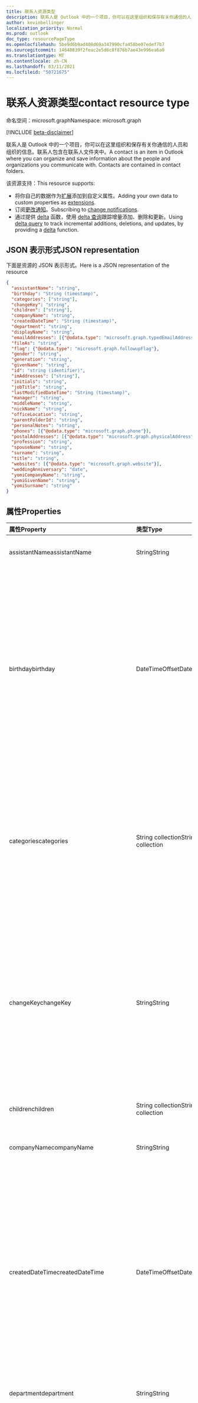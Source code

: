 ```yaml
---
title: 联系人资源类型
description: 联系人是 Outlook 中的一个项目，你可以在这里组织和保存有关你通信的人员和组织的信息。联系人包含在联系人文件夹中。
author: kevinbellinger
localization_priority: Normal
ms.prod: outlook
doc_type: resourcePageType
ms.openlocfilehash: 5be9d6b9ad408d69a347990cfa458be07edef7b7
ms.sourcegitcommit: 14648839f2feac2e5d6c8f876b7ae43e996ea6a0
ms.translationtype: MT
ms.contentlocale: zh-CN
ms.lasthandoff: 03/11/2021
ms.locfileid: "50721675"
---
```

# <a name="contact-resource-type"></a><span data-ttu-id="197c1-104">联系人资源类型</span><span class="sxs-lookup"><span data-stu-id="197c1-104">contact resource type</span></span>

<span data-ttu-id="197c1-105">命名空间：microsoft.graph</span><span class="sxs-lookup"><span data-stu-id="197c1-105">Namespace: microsoft.graph</span></span>

[!INCLUDE [beta-disclaimer](../../includes/beta-disclaimer.md)]

<span data-ttu-id="197c1-p102">联系人是 Outlook 中的一个项目，你可以在这里组织和保存有关你通信的人员和组织的信息。联系人包含在联系人文件夹中。</span><span class="sxs-lookup"><span data-stu-id="197c1-p102">A contact is an item in Outlook where you can organize and save information about the people and organizations you communicate with. Contacts are contained in contact folders.</span></span>

<span data-ttu-id="197c1-108">该资源支持：</span><span class="sxs-lookup"><span data-stu-id="197c1-108">This resource supports:</span></span>

- <span data-ttu-id="197c1-109">将你自己的数据作为[扩展](/graph/extensibility-overview)添加到自定义属性。</span><span class="sxs-lookup"><span data-stu-id="197c1-109">Adding your own data to custom properties as [extensions](/graph/extensibility-overview).</span></span>
- <span data-ttu-id="197c1-110">订阅[更改通知](/graph/webhooks)。</span><span class="sxs-lookup"><span data-stu-id="197c1-110">Subscribing to [change notifications](/graph/webhooks).</span></span>
- <span data-ttu-id="197c1-111">通过提供 [delta](../api/contact-delta.md) 函数，使用 [delta 查询](/graph/delta-query-overview)跟踪增量添加、删除和更新。</span><span class="sxs-lookup"><span data-stu-id="197c1-111">Using [delta query](/graph/delta-query-overview) to track incremental additions, deletions, and updates, by providing a [delta](../api/contact-delta.md) function.</span></span>

## <a name="json-representation"></a><span data-ttu-id="197c1-112">JSON 表示形式</span><span class="sxs-lookup"><span data-stu-id="197c1-112">JSON representation</span></span>

<span data-ttu-id="197c1-113">下面是资源的 JSON 表示形式。</span><span class="sxs-lookup"><span data-stu-id="197c1-113">Here is a JSON representation of the resource</span></span>

<!-- {
  "blockType": "resource",
  "optionalProperties": [
    "extensions",
    "multiValueExtendedProperties",
    "photo",
    "singleValueExtendedProperties"
  ],
  "keyProperty":"id",
  "@odata.type": "microsoft.graph.contact"
}-->

```json
{
  "assistantName": "string",
  "birthday": "String (timestamp)",
  "categories": ["string"],
  "changeKey": "string",
  "children": ["string"],
  "companyName": "string",
  "createdDateTime": "String (timestamp)",
  "department": "string",
  "displayName": "string",
  "emailAddresses": [{"@odata.type": "microsoft.graph.typedEmailAddress"}],
  "fileAs": "string",
  "flag": {"@odata.type": "microsoft.graph.followupFlag"},
  "gender": "string",
  "generation": "string",
  "givenName": "string",
  "id": "string (identifier)",
  "imAddresses": ["string"],
  "initials": "string",
  "jobTitle": "string",
  "lastModifiedDateTime": "String (timestamp)",
  "manager": "string",
  "middleName": "string",
  "nickName": "string",
  "officeLocation": "string",
  "parentFolderId": "string",
  "personalNotes": "string",
  "phones": [{"@odata.type": "microsoft.graph.phone"}],
  "postalAddresses": [{"@odata.type": "microsoft.graph.physicalAddress"}],
  "profession": "string",
  "spouseName": "string",
  "surname": "string",
  "title": "string",
  "websites": [{"@odata.type": "microsoft.graph.website"}],
  "weddingAnniversary": "date",
  "yomiCompanyName": "string",
  "yomiGivenName": "string",
  "yomiSurname": "string"
}

```
## <a name="properties"></a><span data-ttu-id="197c1-114">属性</span><span class="sxs-lookup"><span data-stu-id="197c1-114">Properties</span></span>
| <span data-ttu-id="197c1-115">属性</span><span class="sxs-lookup"><span data-stu-id="197c1-115">Property</span></span>     | <span data-ttu-id="197c1-116">类型</span><span class="sxs-lookup"><span data-stu-id="197c1-116">Type</span></span>   |<span data-ttu-id="197c1-117">说明</span><span class="sxs-lookup"><span data-stu-id="197c1-117">Description</span></span>|
|:---------------|:--------|:----------|
|<span data-ttu-id="197c1-118">assistantName</span><span class="sxs-lookup"><span data-stu-id="197c1-118">assistantName</span></span>|<span data-ttu-id="197c1-119">String</span><span class="sxs-lookup"><span data-stu-id="197c1-119">String</span></span>|<span data-ttu-id="197c1-120">联系人助理的姓名。</span><span class="sxs-lookup"><span data-stu-id="197c1-120">The name of the contact's assistant.</span></span>|
|<span data-ttu-id="197c1-121">birthday</span><span class="sxs-lookup"><span data-stu-id="197c1-121">birthday</span></span>|<span data-ttu-id="197c1-122">DateTimeOffset</span><span class="sxs-lookup"><span data-stu-id="197c1-122">DateTimeOffset</span></span>|<span data-ttu-id="197c1-123">联系人的生日。</span><span class="sxs-lookup"><span data-stu-id="197c1-123">The contact's birthday.</span></span> <span data-ttu-id="197c1-124">时间戳类型表示采用 ISO 8601 格式的日期和时间信息，始终采用 UTC 时区。</span><span class="sxs-lookup"><span data-stu-id="197c1-124">The Timestamp type represents date and time information using ISO 8601 format and is always in UTC time.</span></span> <span data-ttu-id="197c1-125">例如，2014 年 1 月 1 日午夜 UTC 为 `2014-01-01T00:00:00Z`</span><span class="sxs-lookup"><span data-stu-id="197c1-125">For example, midnight UTC on Jan 1, 2014 is `2014-01-01T00:00:00Z`</span></span>|
|<span data-ttu-id="197c1-126">categories</span><span class="sxs-lookup"><span data-stu-id="197c1-126">categories</span></span>|<span data-ttu-id="197c1-127">String collection</span><span class="sxs-lookup"><span data-stu-id="197c1-127">String collection</span></span>|<span data-ttu-id="197c1-128">与联系人关联的类别。</span><span class="sxs-lookup"><span data-stu-id="197c1-128">The categories associated with the contact.</span></span> <span data-ttu-id="197c1-129">每个类别对应于为用户定义的 [outlookCategory](outlookcategory.md) 的 **displayName** 属性。</span><span class="sxs-lookup"><span data-stu-id="197c1-129">Each category corresponds to the **displayName** property of an [outlookCategory](outlookcategory.md) defined for the user.</span></span>|
|<span data-ttu-id="197c1-130">changeKey</span><span class="sxs-lookup"><span data-stu-id="197c1-130">changeKey</span></span>|<span data-ttu-id="197c1-131">String</span><span class="sxs-lookup"><span data-stu-id="197c1-131">String</span></span>|<span data-ttu-id="197c1-p105">标识联系人的版本。每次联系人更改时，ChangeKey 也将更改。这样，Exchange 可以将更改应用于该对象的正确版本。</span><span class="sxs-lookup"><span data-stu-id="197c1-p105">Identifies the version of the contact. Every time the contact is changed, ChangeKey changes as well. This allows Exchange to apply changes to the correct version of the object.</span></span>|
|<span data-ttu-id="197c1-135">children</span><span class="sxs-lookup"><span data-stu-id="197c1-135">children</span></span>|<span data-ttu-id="197c1-136">String collection</span><span class="sxs-lookup"><span data-stu-id="197c1-136">String collection</span></span>|<span data-ttu-id="197c1-137">联系人子女的姓名。</span><span class="sxs-lookup"><span data-stu-id="197c1-137">The names of the contact's children.</span></span>|
|<span data-ttu-id="197c1-138">companyName</span><span class="sxs-lookup"><span data-stu-id="197c1-138">companyName</span></span>|<span data-ttu-id="197c1-139">String</span><span class="sxs-lookup"><span data-stu-id="197c1-139">String</span></span>|<span data-ttu-id="197c1-140">联系人所在公司的名称。</span><span class="sxs-lookup"><span data-stu-id="197c1-140">The name of the contact's company.</span></span>|
|<span data-ttu-id="197c1-141">createdDateTime</span><span class="sxs-lookup"><span data-stu-id="197c1-141">createdDateTime</span></span>|<span data-ttu-id="197c1-142">DateTimeOffset</span><span class="sxs-lookup"><span data-stu-id="197c1-142">DateTimeOffset</span></span>|<span data-ttu-id="197c1-143">创建联系人的时间。</span><span class="sxs-lookup"><span data-stu-id="197c1-143">The time the contact was created.</span></span> <span data-ttu-id="197c1-144">时间戳类型表示采用 ISO 8601 格式的日期和时间信息，始终采用 UTC 时区。</span><span class="sxs-lookup"><span data-stu-id="197c1-144">The Timestamp type represents date and time information using ISO 8601 format and is always in UTC time.</span></span> <span data-ttu-id="197c1-145">例如，2014 年 1 月 1 日午夜 UTC 为 `2014-01-01T00:00:00Z`</span><span class="sxs-lookup"><span data-stu-id="197c1-145">For example, midnight UTC on Jan 1, 2014 is `2014-01-01T00:00:00Z`</span></span>|
|<span data-ttu-id="197c1-146">department</span><span class="sxs-lookup"><span data-stu-id="197c1-146">department</span></span>|<span data-ttu-id="197c1-147">String</span><span class="sxs-lookup"><span data-stu-id="197c1-147">String</span></span>|<span data-ttu-id="197c1-148">联系人所在的部门。</span><span class="sxs-lookup"><span data-stu-id="197c1-148">The contact's department.</span></span>|
|<span data-ttu-id="197c1-149">displayName</span><span class="sxs-lookup"><span data-stu-id="197c1-149">displayName</span></span>|<span data-ttu-id="197c1-150">String</span><span class="sxs-lookup"><span data-stu-id="197c1-150">String</span></span>|<span data-ttu-id="197c1-151">联系人的显示名称。</span><span class="sxs-lookup"><span data-stu-id="197c1-151">The contact's display name.</span></span> <span data-ttu-id="197c1-152">可以在[创建](../api/user-post-contacts.md)或[更新](../api/contact-update.md)操作中指定显示名称。</span><span class="sxs-lookup"><span data-stu-id="197c1-152">You can specify the display name in a [create](../api/user-post-contacts.md) or [update](../api/contact-update.md) operation.</span></span> <span data-ttu-id="197c1-153">请注意，对其他属性的后续更新可能会导致自动生成的值覆盖你指定的 displayName 值。</span><span class="sxs-lookup"><span data-stu-id="197c1-153">Note that later updates to other properties may cause an automatically generated value to overwrite the displayName value you have specified.</span></span> <span data-ttu-id="197c1-154">若要保留预先存在的值，请始终在[更新](../api/contact-update.md)操作中将其作为 displayName。</span><span class="sxs-lookup"><span data-stu-id="197c1-154">To preserve a pre-existing value, always include it as displayName in an [update](../api/contact-update.md) operation.</span></span>|
|<span data-ttu-id="197c1-155">emailAddresses</span><span class="sxs-lookup"><span data-stu-id="197c1-155">emailAddresses</span></span>|<span data-ttu-id="197c1-156">[typedEmailAddress](typedemailaddress.md) 集合</span><span class="sxs-lookup"><span data-stu-id="197c1-156">[typedEmailAddress](typedemailaddress.md) collection</span></span>|<span data-ttu-id="197c1-157">联系人的电子邮件地址。</span><span class="sxs-lookup"><span data-stu-id="197c1-157">The contact's email addresses.</span></span>|
|<span data-ttu-id="197c1-158">fileAs</span><span class="sxs-lookup"><span data-stu-id="197c1-158">fileAs</span></span>|<span data-ttu-id="197c1-159">String</span><span class="sxs-lookup"><span data-stu-id="197c1-159">String</span></span>|<span data-ttu-id="197c1-160">联系人备案的姓名。</span><span class="sxs-lookup"><span data-stu-id="197c1-160">The name the contact is filed under.</span></span>|
|<span data-ttu-id="197c1-161">flag</span><span class="sxs-lookup"><span data-stu-id="197c1-161">flag</span></span>|[<span data-ttu-id="197c1-162">followupFlag</span><span class="sxs-lookup"><span data-stu-id="197c1-162">followupFlag</span></span>](followupflag.md)|<span data-ttu-id="197c1-163">指示联系人的状态、开始日期、截止日期或完成日期的标志值。</span><span class="sxs-lookup"><span data-stu-id="197c1-163">The flag value that indicates the status, start date, due date, or completion date for the contact.</span></span> |
|<span data-ttu-id="197c1-164">gender</span><span class="sxs-lookup"><span data-stu-id="197c1-164">gender</span></span> |<span data-ttu-id="197c1-165">String</span><span class="sxs-lookup"><span data-stu-id="197c1-165">String</span></span> |<span data-ttu-id="197c1-166">联系人的性别。</span><span class="sxs-lookup"><span data-stu-id="197c1-166">The contact's gender.</span></span> |
|<span data-ttu-id="197c1-167">generation</span><span class="sxs-lookup"><span data-stu-id="197c1-167">generation</span></span>|<span data-ttu-id="197c1-168">String</span><span class="sxs-lookup"><span data-stu-id="197c1-168">String</span></span>|<span data-ttu-id="197c1-169">联系人所属的代。</span><span class="sxs-lookup"><span data-stu-id="197c1-169">The contact's generation.</span></span>|
|<span data-ttu-id="197c1-170">givenName</span><span class="sxs-lookup"><span data-stu-id="197c1-170">givenName</span></span>|<span data-ttu-id="197c1-171">String</span><span class="sxs-lookup"><span data-stu-id="197c1-171">String</span></span>|<span data-ttu-id="197c1-172">联系人的名。</span><span class="sxs-lookup"><span data-stu-id="197c1-172">The contact's given name.</span></span>|
|<span data-ttu-id="197c1-173">id</span><span class="sxs-lookup"><span data-stu-id="197c1-173">id</span></span>|<span data-ttu-id="197c1-174">String</span><span class="sxs-lookup"><span data-stu-id="197c1-174">String</span></span>| <span data-ttu-id="197c1-175">联系人的唯一标识符。</span><span class="sxs-lookup"><span data-stu-id="197c1-175">Unique identifier for the contact.</span></span> <span data-ttu-id="197c1-176">[!INCLUDE [outlook-beta-id](../../includes/outlook-beta-id.md)] 只读。</span><span class="sxs-lookup"><span data-stu-id="197c1-176">[!INCLUDE [outlook-beta-id](../../includes/outlook-beta-id.md)] Read-only.</span></span> |
|<span data-ttu-id="197c1-177">imAddresses</span><span class="sxs-lookup"><span data-stu-id="197c1-177">imAddresses</span></span>|<span data-ttu-id="197c1-178">String collection</span><span class="sxs-lookup"><span data-stu-id="197c1-178">String collection</span></span>|<span data-ttu-id="197c1-179">联系人的即时消息 (IM) 地址。</span><span class="sxs-lookup"><span data-stu-id="197c1-179">The contact's instant messaging (IM) addresses.</span></span>|
|<span data-ttu-id="197c1-180">initials</span><span class="sxs-lookup"><span data-stu-id="197c1-180">initials</span></span>|<span data-ttu-id="197c1-181">String</span><span class="sxs-lookup"><span data-stu-id="197c1-181">String</span></span>|<span data-ttu-id="197c1-182">联系人的姓名缩写。</span><span class="sxs-lookup"><span data-stu-id="197c1-182">The contact's initials.</span></span>|
|<span data-ttu-id="197c1-183">jobTitle</span><span class="sxs-lookup"><span data-stu-id="197c1-183">jobTitle</span></span>|<span data-ttu-id="197c1-184">String</span><span class="sxs-lookup"><span data-stu-id="197c1-184">String</span></span>|<span data-ttu-id="197c1-185">联系人的职务。</span><span class="sxs-lookup"><span data-stu-id="197c1-185">The contact’s job title.</span></span>|
|<span data-ttu-id="197c1-186">lastModifiedDateTime</span><span class="sxs-lookup"><span data-stu-id="197c1-186">lastModifiedDateTime</span></span>|<span data-ttu-id="197c1-187">DateTimeOffset</span><span class="sxs-lookup"><span data-stu-id="197c1-187">DateTimeOffset</span></span>|<span data-ttu-id="197c1-188">修改联系人的时间。</span><span class="sxs-lookup"><span data-stu-id="197c1-188">The time the contact was modified.</span></span> <span data-ttu-id="197c1-189">时间戳类型表示采用 ISO 8601 格式的日期和时间信息，始终采用 UTC 时区。</span><span class="sxs-lookup"><span data-stu-id="197c1-189">The Timestamp type represents date and time information using ISO 8601 format and is always in UTC time.</span></span> <span data-ttu-id="197c1-190">例如，2014 年 1 月 1 日午夜 UTC 为 `2014-01-01T00:00:00Z`</span><span class="sxs-lookup"><span data-stu-id="197c1-190">For example, midnight UTC on Jan 1, 2014 is `2014-01-01T00:00:00Z`</span></span>|
|<span data-ttu-id="197c1-191">manager</span><span class="sxs-lookup"><span data-stu-id="197c1-191">manager</span></span>|<span data-ttu-id="197c1-192">String</span><span class="sxs-lookup"><span data-stu-id="197c1-192">String</span></span>|<span data-ttu-id="197c1-193">联系人经理的姓名。</span><span class="sxs-lookup"><span data-stu-id="197c1-193">The name of the contact's manager.</span></span>
|<span data-ttu-id="197c1-194">middleName</span><span class="sxs-lookup"><span data-stu-id="197c1-194">middleName</span></span>|<span data-ttu-id="197c1-195">String</span><span class="sxs-lookup"><span data-stu-id="197c1-195">String</span></span>|<span data-ttu-id="197c1-196">联系人的中间名。</span><span class="sxs-lookup"><span data-stu-id="197c1-196">The contact's middle name.</span></span>|
|<span data-ttu-id="197c1-197">nickName</span><span class="sxs-lookup"><span data-stu-id="197c1-197">nickName</span></span>|<span data-ttu-id="197c1-198">String</span><span class="sxs-lookup"><span data-stu-id="197c1-198">String</span></span>|<span data-ttu-id="197c1-199">联系人的昵称。</span><span class="sxs-lookup"><span data-stu-id="197c1-199">The contact's nickname.</span></span>|
|<span data-ttu-id="197c1-200">officeLocation</span><span class="sxs-lookup"><span data-stu-id="197c1-200">officeLocation</span></span>|<span data-ttu-id="197c1-201">String</span><span class="sxs-lookup"><span data-stu-id="197c1-201">String</span></span>|<span data-ttu-id="197c1-202">联系人的办公室位置。</span><span class="sxs-lookup"><span data-stu-id="197c1-202">The location of the contact's office.</span></span>|
|<span data-ttu-id="197c1-203">parentFolderId</span><span class="sxs-lookup"><span data-stu-id="197c1-203">parentFolderId</span></span>|<span data-ttu-id="197c1-204">String</span><span class="sxs-lookup"><span data-stu-id="197c1-204">String</span></span>|<span data-ttu-id="197c1-205">联系人的父文件夹 ID。</span><span class="sxs-lookup"><span data-stu-id="197c1-205">The ID of the contact's parent folder.</span></span>|
|<span data-ttu-id="197c1-206">personalNotes</span><span class="sxs-lookup"><span data-stu-id="197c1-206">personalNotes</span></span>|<span data-ttu-id="197c1-207">String</span><span class="sxs-lookup"><span data-stu-id="197c1-207">String</span></span>|<span data-ttu-id="197c1-208">有关联系人的用户备注。</span><span class="sxs-lookup"><span data-stu-id="197c1-208">The user's notes about the contact.</span></span>|
|<span data-ttu-id="197c1-209">phones</span><span class="sxs-lookup"><span data-stu-id="197c1-209">phones</span></span> |<span data-ttu-id="197c1-210">[phone](phone.md) collection</span><span class="sxs-lookup"><span data-stu-id="197c1-210">[phone](phone.md) collection</span></span> |<span data-ttu-id="197c1-211">与联系人关联的电话号码，例如住宅电话、移动电话和业务电话。</span><span class="sxs-lookup"><span data-stu-id="197c1-211">Phone numbers associated with the contact, for example, home phone, mobile phone, and business phone.</span></span> |
|<span data-ttu-id="197c1-212">postalAddresses</span><span class="sxs-lookup"><span data-stu-id="197c1-212">postalAddresses</span></span> |<span data-ttu-id="197c1-213">[physicalAddress](physicaladdress.md) 集合</span><span class="sxs-lookup"><span data-stu-id="197c1-213">[physicalAddress](physicaladdress.md) collection</span></span> |<span data-ttu-id="197c1-214">与联系人关联的地址，例如，住宅地址和业务地址。</span><span class="sxs-lookup"><span data-stu-id="197c1-214">Addresses associated with the contact, for example, home address and business address.</span></span> |
|<span data-ttu-id="197c1-215">profession</span><span class="sxs-lookup"><span data-stu-id="197c1-215">profession</span></span>|<span data-ttu-id="197c1-216">String</span><span class="sxs-lookup"><span data-stu-id="197c1-216">String</span></span>|<span data-ttu-id="197c1-217">联系人的职业。</span><span class="sxs-lookup"><span data-stu-id="197c1-217">The contact's profession.</span></span>|
|<span data-ttu-id="197c1-218">spouseName</span><span class="sxs-lookup"><span data-stu-id="197c1-218">spouseName</span></span>|<span data-ttu-id="197c1-219">String</span><span class="sxs-lookup"><span data-stu-id="197c1-219">String</span></span>|<span data-ttu-id="197c1-220">联系人配偶/伴侣的姓名。</span><span class="sxs-lookup"><span data-stu-id="197c1-220">The name of the contact's spouse/partner.</span></span>|
|<span data-ttu-id="197c1-221">surname</span><span class="sxs-lookup"><span data-stu-id="197c1-221">surname</span></span>|<span data-ttu-id="197c1-222">String</span><span class="sxs-lookup"><span data-stu-id="197c1-222">String</span></span>|<span data-ttu-id="197c1-223">联系人的姓氏。</span><span class="sxs-lookup"><span data-stu-id="197c1-223">The contact's surname.</span></span>|
|<span data-ttu-id="197c1-224">title</span><span class="sxs-lookup"><span data-stu-id="197c1-224">title</span></span>|<span data-ttu-id="197c1-225">String</span><span class="sxs-lookup"><span data-stu-id="197c1-225">String</span></span>|<span data-ttu-id="197c1-226">联系人的职位。</span><span class="sxs-lookup"><span data-stu-id="197c1-226">The contact's title.</span></span>|
|<span data-ttu-id="197c1-227">websites</span><span class="sxs-lookup"><span data-stu-id="197c1-227">websites</span></span> |<span data-ttu-id="197c1-228">[website](website.md) collection</span><span class="sxs-lookup"><span data-stu-id="197c1-228">[website](website.md) collection</span></span>|<span data-ttu-id="197c1-229">与联系人关联的网站。</span><span class="sxs-lookup"><span data-stu-id="197c1-229">Web sites associated with the contact.</span></span> |
|<span data-ttu-id="197c1-230">aryAnniversary</span><span class="sxs-lookup"><span data-stu-id="197c1-230">weddingAnniversary</span></span> |<span data-ttu-id="197c1-231">日期</span><span class="sxs-lookup"><span data-stu-id="197c1-231">Date</span></span> |<span data-ttu-id="197c1-232">联系人的周年日。</span><span class="sxs-lookup"><span data-stu-id="197c1-232">The contact's wedding anniversary.</span></span> |
|<span data-ttu-id="197c1-233">yomiCompanyName</span><span class="sxs-lookup"><span data-stu-id="197c1-233">yomiCompanyName</span></span>|<span data-ttu-id="197c1-234">String</span><span class="sxs-lookup"><span data-stu-id="197c1-234">String</span></span>|<span data-ttu-id="197c1-235">联系人的注音日文公司名称。</span><span class="sxs-lookup"><span data-stu-id="197c1-235">The phonetic Japanese company name of the contact.</span></span>|
|<span data-ttu-id="197c1-236">yomiGivenName</span><span class="sxs-lookup"><span data-stu-id="197c1-236">yomiGivenName</span></span>|<span data-ttu-id="197c1-237">String</span><span class="sxs-lookup"><span data-stu-id="197c1-237">String</span></span>|<span data-ttu-id="197c1-238">联系人的注音日文名字。</span><span class="sxs-lookup"><span data-stu-id="197c1-238">The phonetic Japanese given name (first name) of the contact.</span></span>|
|<span data-ttu-id="197c1-239">yomiSurname</span><span class="sxs-lookup"><span data-stu-id="197c1-239">yomiSurname</span></span>|<span data-ttu-id="197c1-240">String</span><span class="sxs-lookup"><span data-stu-id="197c1-240">String</span></span>|<span data-ttu-id="197c1-241">联系人的注音日文姓氏。</span><span class="sxs-lookup"><span data-stu-id="197c1-241">The phonetic Japanese surname (last name)  of the contact.</span></span>|

## <a name="relationships"></a><span data-ttu-id="197c1-242">关系</span><span class="sxs-lookup"><span data-stu-id="197c1-242">Relationships</span></span>
| <span data-ttu-id="197c1-243">关系</span><span class="sxs-lookup"><span data-stu-id="197c1-243">Relationship</span></span> | <span data-ttu-id="197c1-244">类型</span><span class="sxs-lookup"><span data-stu-id="197c1-244">Type</span></span>   |<span data-ttu-id="197c1-245">说明</span><span class="sxs-lookup"><span data-stu-id="197c1-245">Description</span></span>|
|:---------------|:--------|:----------|
|<span data-ttu-id="197c1-246">extensions</span><span class="sxs-lookup"><span data-stu-id="197c1-246">extensions</span></span>|<span data-ttu-id="197c1-247">[扩展](extension.md)集合</span><span class="sxs-lookup"><span data-stu-id="197c1-247">[extension](extension.md) collection</span></span>|<span data-ttu-id="197c1-248">为联系人定义的开放扩展集合。</span><span class="sxs-lookup"><span data-stu-id="197c1-248">The collection of open extensions defined for the contact.</span></span> <span data-ttu-id="197c1-249">可为空。</span><span class="sxs-lookup"><span data-stu-id="197c1-249">Nullable.</span></span>|
|<span data-ttu-id="197c1-250">multiValueExtendedProperties</span><span class="sxs-lookup"><span data-stu-id="197c1-250">multiValueExtendedProperties</span></span>|<span data-ttu-id="197c1-251">[multiValueLegacyExtendedProperty](multivaluelegacyextendedproperty.md) 集合</span><span class="sxs-lookup"><span data-stu-id="197c1-251">[multiValueLegacyExtendedProperty](multivaluelegacyextendedproperty.md) collection</span></span>| <span data-ttu-id="197c1-p111">为联系人定义的多值扩展属性的集合。只读。可为 Null。</span><span class="sxs-lookup"><span data-stu-id="197c1-p111">The collection of multi-value extended properties defined for the contact. Read-only. Nullable.</span></span>|
|<span data-ttu-id="197c1-255">photo</span><span class="sxs-lookup"><span data-stu-id="197c1-255">photo</span></span>|[<span data-ttu-id="197c1-256">照片</span><span class="sxs-lookup"><span data-stu-id="197c1-256">photo</span></span>](profilephoto.md)| <span data-ttu-id="197c1-p112">可选的联系人照片。可以获取或设置联系人的照片。</span><span class="sxs-lookup"><span data-stu-id="197c1-p112">Optional contact picture. You can get or set a photo for a contact.</span></span>|
|<span data-ttu-id="197c1-259">singleValueExtendedProperties</span><span class="sxs-lookup"><span data-stu-id="197c1-259">singleValueExtendedProperties</span></span>|<span data-ttu-id="197c1-260">[singleValueLegacyExtendedProperty](singlevaluelegacyextendedproperty.md) collection</span><span class="sxs-lookup"><span data-stu-id="197c1-260">[singleValueLegacyExtendedProperty](singlevaluelegacyextendedproperty.md) collection</span></span>| <span data-ttu-id="197c1-p113">为联系人定义的单值扩展属性的集合。只读。可为 Null。</span><span class="sxs-lookup"><span data-stu-id="197c1-p113">The collection of single-value extended properties defined for the contact. Read-only. Nullable.</span></span>|

## <a name="methods"></a><span data-ttu-id="197c1-264">方法</span><span class="sxs-lookup"><span data-stu-id="197c1-264">Methods</span></span>
| <span data-ttu-id="197c1-265">方法</span><span class="sxs-lookup"><span data-stu-id="197c1-265">Method</span></span>           | <span data-ttu-id="197c1-266">返回类型</span><span class="sxs-lookup"><span data-stu-id="197c1-266">Return Type</span></span>    |<span data-ttu-id="197c1-267">说明</span><span class="sxs-lookup"><span data-stu-id="197c1-267">Description</span></span>|
|:---------------|:--------|:----------|
|[<span data-ttu-id="197c1-268">获取联系人</span><span class="sxs-lookup"><span data-stu-id="197c1-268">Get contact</span></span>](../api/contact-get.md) | [<span data-ttu-id="197c1-269">联系人</span><span class="sxs-lookup"><span data-stu-id="197c1-269">contact</span></span>](contact.md) |<span data-ttu-id="197c1-270">读取 contact 对象的属性和关系。</span><span class="sxs-lookup"><span data-stu-id="197c1-270">Read properties and relationships of contact object.</span></span>|
|[<span data-ttu-id="197c1-271">创建</span><span class="sxs-lookup"><span data-stu-id="197c1-271">Create</span></span>](../api/user-post-contacts.md) | [<span data-ttu-id="197c1-272">联系人</span><span class="sxs-lookup"><span data-stu-id="197c1-272">contact</span></span>](contact.md) |<span data-ttu-id="197c1-273">将联系人添加到联系人根文件夹或其他联系人文件夹的联系人端点中。</span><span class="sxs-lookup"><span data-stu-id="197c1-273">Add a contact to the root Contacts folder or to the contacts endpoint of another contact folder.</span></span>|
|[<span data-ttu-id="197c1-274">更新</span><span class="sxs-lookup"><span data-stu-id="197c1-274">Update</span></span>](../api/contact-update.md) | [<span data-ttu-id="197c1-275">联系人</span><span class="sxs-lookup"><span data-stu-id="197c1-275">contact</span></span>](contact.md) |<span data-ttu-id="197c1-276">更新 contact 对象。</span><span class="sxs-lookup"><span data-stu-id="197c1-276">Update contact object.</span></span> |
|[<span data-ttu-id="197c1-277">删除</span><span class="sxs-lookup"><span data-stu-id="197c1-277">Delete</span></span>](../api/contact-delete.md) | <span data-ttu-id="197c1-278">无</span><span class="sxs-lookup"><span data-stu-id="197c1-278">None</span></span> |<span data-ttu-id="197c1-279">删除 contact 对象。</span><span class="sxs-lookup"><span data-stu-id="197c1-279">Delete contact object.</span></span> |
|[<span data-ttu-id="197c1-280">delta</span><span class="sxs-lookup"><span data-stu-id="197c1-280">delta</span></span>](../api/contact-delta.md)|<span data-ttu-id="197c1-281">[联系人](contact.md)集合</span><span class="sxs-lookup"><span data-stu-id="197c1-281">[contact](contact.md) collection</span></span>| <span data-ttu-id="197c1-282">获取指定文件夹中已添加、删除或更新的联系人集。</span><span class="sxs-lookup"><span data-stu-id="197c1-282">Get a set of contacts that have been added, deleted, or updated in a specified folder.</span></span>|
|<span data-ttu-id="197c1-283">**开放扩展**</span><span class="sxs-lookup"><span data-stu-id="197c1-283">**Open extensions**</span></span>| | |
|[<span data-ttu-id="197c1-284">创建开放扩展</span><span class="sxs-lookup"><span data-stu-id="197c1-284">Create open extension</span></span>](../api/opentypeextension-post-opentypeextension.md) |[<span data-ttu-id="197c1-285">openTypeExtension</span><span class="sxs-lookup"><span data-stu-id="197c1-285">openTypeExtension</span></span>](opentypeextension.md)| <span data-ttu-id="197c1-286">创建开放扩展，并将自定义属性添加到新资源或现有资源。</span><span class="sxs-lookup"><span data-stu-id="197c1-286">Create an open extension and add custom properties to a new or existing resource.</span></span>|
|[<span data-ttu-id="197c1-287">获取开放扩展</span><span class="sxs-lookup"><span data-stu-id="197c1-287">Get open extension</span></span>](../api/opentypeextension-get.md) |<span data-ttu-id="197c1-288">[openTypeExtension](opentypeextension.md) 集合</span><span class="sxs-lookup"><span data-stu-id="197c1-288">[openTypeExtension](opentypeextension.md) collection</span></span>| <span data-ttu-id="197c1-289">获取扩展名称标识的开放扩展。</span><span class="sxs-lookup"><span data-stu-id="197c1-289">Get an open extension identified by the extension name.</span></span>|
|<span data-ttu-id="197c1-290">**架构扩展**</span><span class="sxs-lookup"><span data-stu-id="197c1-290">**Schema extensions**</span></span>| | |
|[<span data-ttu-id="197c1-291">添加架构扩展值</span><span class="sxs-lookup"><span data-stu-id="197c1-291">Add schema extension values</span></span>](/graph/extensibility-schema-groups) || <span data-ttu-id="197c1-292">创建架构扩展定义，然后使用它向资源添加自定义键入数据。</span><span class="sxs-lookup"><span data-stu-id="197c1-292">Create a schema extension definition and then use it to add custom typed data to a resource.</span></span>|
|<span data-ttu-id="197c1-293">**扩展属性**</span><span class="sxs-lookup"><span data-stu-id="197c1-293">**Extended properties**</span></span>| | |
|[<span data-ttu-id="197c1-294">创建单值扩展属性</span><span class="sxs-lookup"><span data-stu-id="197c1-294">Create single-value extended property</span></span>](../api/singlevaluelegacyextendedproperty-post-singlevalueextendedproperties.md) |[<span data-ttu-id="197c1-295">联系人</span><span class="sxs-lookup"><span data-stu-id="197c1-295">contact</span></span>](contact.md)  |<span data-ttu-id="197c1-296">在新建或现有的联系人中创建一个或多个单值扩展属性。</span><span class="sxs-lookup"><span data-stu-id="197c1-296">Create one or more single-value extended properties in a new or existing contact.</span></span>   |
|[<span data-ttu-id="197c1-297">获取具有单值扩展属性的联系人</span><span class="sxs-lookup"><span data-stu-id="197c1-297">Get contact with single-value extended property</span></span>](../api/singlevaluelegacyextendedproperty-get.md)  | [<span data-ttu-id="197c1-298">联系人</span><span class="sxs-lookup"><span data-stu-id="197c1-298">contact</span></span>](contact.md) | <span data-ttu-id="197c1-299">通过使用 `$expand` 或 `$filter` 获取包含一个单值扩展属性的联系人。</span><span class="sxs-lookup"><span data-stu-id="197c1-299">Get contacts that contain a single-value extended property by using `$expand` or `$filter`.</span></span> |
|[<span data-ttu-id="197c1-300">创建多值扩展属性</span><span class="sxs-lookup"><span data-stu-id="197c1-300">Create multi-value extended property</span></span>](../api/multivaluelegacyextendedproperty-post-multivalueextendedproperties.md) | [<span data-ttu-id="197c1-301">联系人</span><span class="sxs-lookup"><span data-stu-id="197c1-301">contact</span></span>](contact.md) | <span data-ttu-id="197c1-302">在新建或现有的联系人中创建一个或多个多值扩展属性。</span><span class="sxs-lookup"><span data-stu-id="197c1-302">Create one or more multi-value extended properties in a new or existing contact.</span></span>  |
|[<span data-ttu-id="197c1-303">获取具有多值扩展属性的联系人</span><span class="sxs-lookup"><span data-stu-id="197c1-303">Get contact with multi-value extended property</span></span>](../api/multivaluelegacyextendedproperty-get.md)  | [<span data-ttu-id="197c1-304">联系人</span><span class="sxs-lookup"><span data-stu-id="197c1-304">contact</span></span>](contact.md) | <span data-ttu-id="197c1-305">使用 `$expand` 获取包含一个多值扩展属性的联系人。</span><span class="sxs-lookup"><span data-stu-id="197c1-305">Get a contact that contains a multi-value extended property by using `$expand`.</span></span> |

## <a name="see-also"></a><span data-ttu-id="197c1-306">另请参阅</span><span class="sxs-lookup"><span data-stu-id="197c1-306">See also</span></span>

- [<span data-ttu-id="197c1-307">使用增量查询跟踪 Microsoft Graph 数据更改</span><span class="sxs-lookup"><span data-stu-id="197c1-307">Use delta query to track changes in Microsoft Graph data</span></span>](/graph/delta-query-overview)
- [<span data-ttu-id="197c1-308">获取文件夹中邮件的增量更改</span><span class="sxs-lookup"><span data-stu-id="197c1-308">Get incremental changes to messages in a folder</span></span>](/graph/delta-query-messages)
- [<span data-ttu-id="197c1-309">使用扩展向资源添加自定义数据</span><span class="sxs-lookup"><span data-stu-id="197c1-309">Add custom data to resources using extensions</span></span>](/graph/extensibility-overview)
- [<span data-ttu-id="197c1-310">使用开放扩展向用户添加自定义数据</span><span class="sxs-lookup"><span data-stu-id="197c1-310">Add custom data to users using open extensions</span></span>](/graph/extensibility-open-users)
- [<span data-ttu-id="197c1-311">使用架构扩展向组添加自定义数据</span><span class="sxs-lookup"><span data-stu-id="197c1-311">Add custom data to groups using schema extensions</span></span>](/graph/extensibility-schema-groups)


<!-- uuid: 8fcb5dbc-d5aa-4681-8e31-b001d5168d79
2015-10-25 14:57:30 UTC -->
<!--
{
  "type": "#page.annotation",
  "description": "contact resource",
  "keywords": "",
  "section": "documentation",
  "tocPath": "",
  "suppressions": []
}
-->


